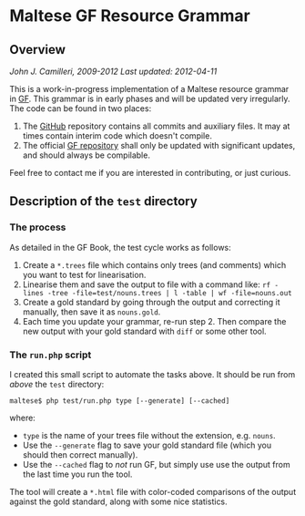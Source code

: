 # Maltese GF Resource Grammar
## Overview
_John J. Camilleri, 2009-2012_
_Last updated: 2012-04-11_

This is a work-in-progress implementation of a Maltese resource grammar in [GF][3].
This grammar is in early phases and will be updated very irregularly. The code can be found in two places:

1. The [GitHub][1] repository contains all commits and auxiliary files. It may at times contain interim code which doesn't compile.
1. The official [GF repository][2] shall only be updated with significant updates, and should always be compilable.

Feel free to contact me if you are interested in contributing, or just curious.

## Description of the `test` directory

### The process

As detailed in the GF Book, the test cycle works as follows:

1. Create a `*.trees` file which contains only trees (and comments) which you want to test for linearisation.
2. Linearise them and save the output to file with a command like: `rf -lines -tree -file=test/nouns.trees | l -table | wf -file=nouns.out`
3. Create a gold standard by going through the output and correcting it manually, then save it as `nouns.gold`.
4. Each time you update your grammar, re-run step 2. Then compare the new output with your gold standard with `diff` or some other tool.

### The `run.php` script

I created this small script to automate the tasks above. It should be run from _above_ the `test` directory:

    maltese$ php test/run.php type [--generate] [--cached]

where:

- `type` is the name of your trees file without the extension, e.g. `nouns`.
- Use the `--generate` flag to save your gold standard file (which you should then correct manually).
- Use the `--cached` flag to _not_ run GF, but simply use use the output from the last time you run the tool.

The tool will create a `*.html` file with color-coded comparisons of the output against the gold standard, along with some nice statistics.



[1]: https://github.com/johnjcamilleri/Maltese-GF-Resource-Grammar-Library
[2]: http://www.grammaticalframework.org/lib/src/maltese/
[3]: http://www.grammaticalframework.org/
